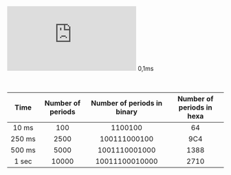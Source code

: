 
![equation](https://latex.codecogs.com/gif.latex?T_%7Bclk%7D%20%3D%20%5Cfrac%7B1%7D%7Bf_%7Bclk%7D%7D%20%3D)        0,1ms
    
&nbsp;

| **Time** | **Number of periods** | **Number of periods in binary** | **Number of periods in hexa** |
| :-: | :-: | :-: | :-: |
| 10&nbsp;ms | 100 | 1100100 | 64 |
| 250&nbsp;ms | 2500 | 100111000100 | 9C4 |
| 500&nbsp;ms | 5000 | 1001110001000 | 1388 |
| 1&nbsp;sec | 10000 | 10011100010000 | 2710 |
